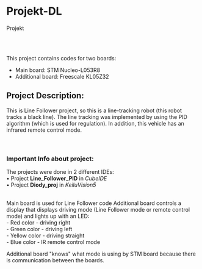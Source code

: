 # Projekt-DL
Projekt

<br> <br>

This project contains codes for two boards:
* Main board: STM Nucleo-L053R8
* Additional board: Freescale KL05Z32


## Project Description:
This is Line Follower project, so this is a line-tracking robot (this robot tracks a black line). The line tracking was implemented by using the PID algorithm (which is used for regulation). In addition, this vehicle has an infrared remote control mode.
<br>
<br>
 <br>

### Important Info about project:

The projects were done in 2 different IDEs:
<br>
•	Project **Line_Follower_PID** in _CubeIDE_
<br>
•	Project **Diody_proj** in _KeiluVision5_
<br>
<br>


Main board is used for Line Follower code
Additional board controls a display that displays driving mode (Line Follower mode or remote control mode)
    and lights up with an LED:
<br>                         - Red color - driving right
<br>                         - Green color - driving left
<br>                         - Yellow color - driving straight
<br>                         - Blue color - IR remote control mode

Additional board "knows" what mode is using by STM board because there is communication between the boards.


